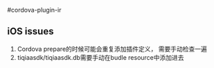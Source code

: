 #cordova-plugin-ir

## iOS issues
1. Cordova prepare的时候可能会重复添加插件定义， 需要手动检查一遍
2. tiqiaasdk/tiqiaasdk.db需要手动在budle resource中添加进去